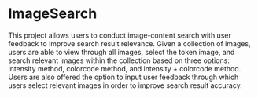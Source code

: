 # ImageSearch
This project allows users to conduct image-content search with user feedback to improve search result relevance.
Given a collection of images, users are able to view through all images, select the token image, and search relevant images within the collection based on three options: intensity method, colorcode method, and intensity + colorcode method.
Users are also offered the option to input user feedback through which users select relevant images in order to improve search result accuracy. 
